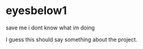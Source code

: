 # eyesbelow1
save me i dont know what im doing


I guess this should say something about the project.
